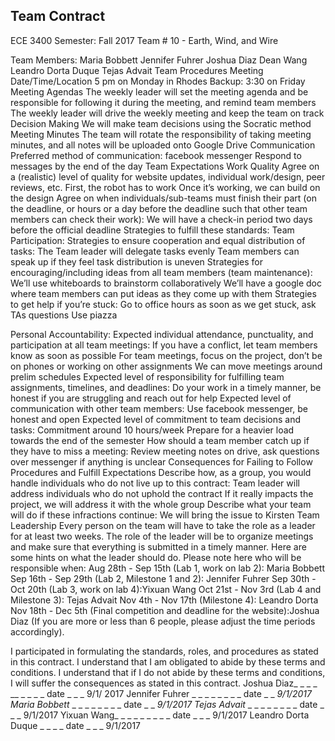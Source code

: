 ## Team Contract


ECE 3400
Semester: Fall 2017
Team # 10 - Earth, Wind, and Wire

Team Members: 
Maria Bobbett
Jennifer Fuhrer
Joshua Diaz
Dean Wang
Leandro Dorta Duque
Tejas Advait
Team Procedures
Meeting Date/Time/Location
5 pm on Monday in Rhodes
Backup: 3:30 on Friday
Meeting Agendas
The weekly leader will set the meeting agenda and be responsible for following it during the meeting, and remind team members
The weekly leader will drive the weekly meeting and keep the team on track
Decision Making
We will make team decisions using the Socratic method
Meeting Minutes
The team will rotate the responsibility of taking meeting minutes, and all notes will be uploaded onto Google Drive
Communication
Preferred method of communication: facebook messenger
Respond to messages by the end of the day
Team Expectations
Work Quality
Agree on a (realistic) level of quality for website updates, individual work/design, peer reviews, etc.
First, the robot has to work
Once it’s working, we can build on the design
Agree on when individuals/sub-teams must finish their part (on the deadline, or hours or a day before the deadline such that other team members can check their work):
We will have a check-in period two days before the official deadline
Strategies to fulfill these standards:
Team Participation:
Strategies to ensure cooperation and equal distribution of tasks:
The Team leader will delegate tasks evenly
Team members can speak up if they feel task distribution is uneven
Strategies for encouraging/including ideas from all team members (team maintenance):
We’ll use whiteboards to brainstorm collaboratively
We’ll have a google doc where team members can put ideas as they come up with them
Strategies to get help if you’re stuck:
Go to office hours as soon as we get stuck, ask TAs questions
Use piazza

Personal Accountability:
Expected individual attendance, punctuality, and participation at all team meetings:
If you have a conflict, let team members know as soon as possible
For team meetings, focus on the project, don’t be on phones or working on other assignments
We can move meetings around prelim schedules
Expected level of responsibility for fulfilling team assignments, timelines, and deadlines:
Do your work in a timely manner, be honest if you are struggling and reach out for help
Expected level of communication with other team members:
Use facebook messenger, be honest and open
Expected level of commitment to team decisions and tasks:
Commitment around 10 hours/week 
Prepare for a heavier load towards the end of the semester
How should a team member catch up if they have to miss a meeting:
Review meeting notes on drive, ask questions over messenger if anything is unclear
Consequences for Failing to Follow Procedures and Fulfill Expectations
Describe how, as a group, you would handle individuals who do not live up to this contract:
Team leader will address individuals who do not uphold the contract
If it really impacts the project, we will address it with the whole group
Describe what your team will do if these infractions continue:
We will bring the issue to Kirsten
Team Leadership
Every person on the team will have to take the role as a leader for at least two weeks. The role of the leader will be to organize meetings and make sure that everything is submitted in a timely manner. Here are some hints on what the leader should do. Please note here who will be responsible when:
Aug 28th - Sep 15th (Lab 1, work on lab 2): Maria Bobbett
Sep 16th - Sep 29th (Lab 2, Milestone 1 and 2): Jennifer Fuhrer
Sep 30th - Oct 20th (Lab 3, work on lab 4):Yixuan Wang
Oct 21st - Nov 3rd (Lab 4 and Milestone 3): Tejas Advait
Nov 4th - Nov 17th (Milestone 4): Leandro Dorta 
Nov 18th - Dec 5th (Final competition and deadline for the website):Joshua Diaz
(If you are more or less than 6 people, please adjust the time periods accordingly).

I participated in formulating the standards, roles, and procedures as stated in this contract.
I understand that I am obligated to abide by these terms and conditions.
I understand that if I do not abide by these terms and conditions, I will suffer the consequences as stated in this contract.
Joshua Diaz_ _ _ _ __ _ _ _ _ date _ _ _ 9/1/ 2017
Jennifer Fuhrer _ _ _ _ _ _ _ _ date _ _ _9/1/2017
Maria Bobbett_ _ _ _ _ _ _ _ _ date _ _ _9/1/2017
Tejas Advait_ _ _ _ _ _ _ _ _  date _ _ _  9/1/2017
Yixuan Wang_ _ _ _ _ _ _ _ _ date _ _ _ 9/1/2017 
Leandro Dorta Duque _ _ _ _ date _ _ _ 9/1/2017
